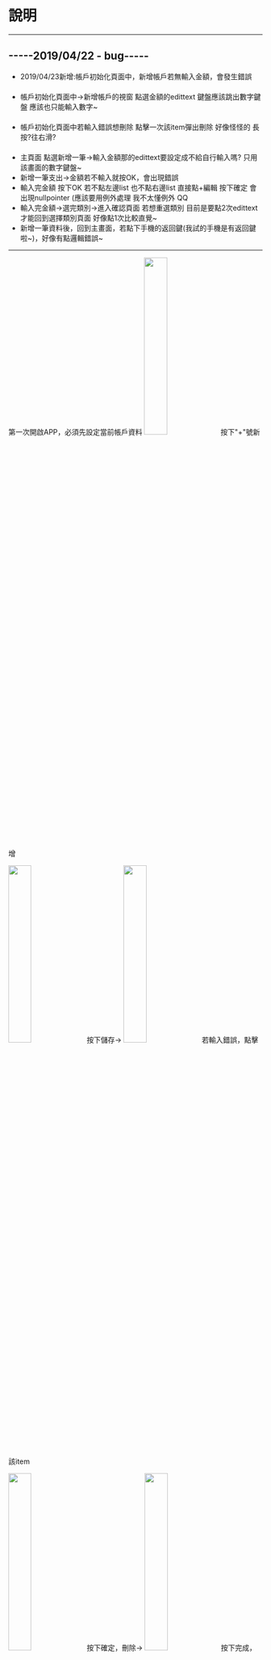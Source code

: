 # 說明
<hr>
<h2>-----2019/04/22 - bug-----</h2> 
<ul>
  <li>2019/04/23新增:帳戶初始化頁面中，新增帳戶若無輸入金額，會發生錯誤</li>
　<li>帳戶初始化頁面中->新增帳戶的視窗 點選金額的edittext 鍵盤應該跳出數字鍵盤 應該也只能輸入數字~</li>
　<li>帳戶初始化頁面中若輸入錯誤想刪除 點擊一次該item彈出刪除 好像怪怪的 長按?往右滑?</li>
　<li>主頁面 點選新增一筆->輸入金額那的edittext要設定成不給自行輸入嗎? 只用該畫面的數字鍵盤~</li>
  <li>新增一筆支出->金額若不輸入就按OK，會出現錯誤</li>
  <li>輸入完金額 按下OK 若不點左邊list 也不點右邊list 
        直接點+編輯 按下確定 會出現nullpointer (應該要用例外處理 我不太懂例外 QQ</li>
  <li>輸入完金額->選完類別->進入確認頁面 若想重選類別 目前是要點2次edittext才能回到選擇類別頁面 好像點1次比較直覺~</li>
  <li>新增一筆資料後，回到主畫面，若點下手機的返回鍵(我試的手機是有返回鍵啦~)，好像有點邏輯錯誤~</li>
</ul>
<hr>

<p>第一次開啟APP，必須先設定當前帳戶資料
  <img src="https://raw.githubusercontent.com/rabbit860321/NKUST_SE/master/%E8%AA%AA%E6%98%8E%E5%9C%96%E7%89%87/%E5%B8%B3%E6%88%B6%E5%88%9D%E5%A7%8B%E5%8C%96.jpg" width="30%" height="30%">按下"+"號新增
</p>

<p>
  <img src="https://github.com/rabbit860321/NKUST_SE/blob/master/%E8%AA%AA%E6%98%8E%E5%9C%96%E7%89%87/%E6%96%B0%E5%A2%9E%E5%B8%B3%E6%88%B6.jpg" width="30%" height="30%">
  按下儲存->
  <img src="https://github.com/rabbit860321/NKUST_SE/blob/master/%E8%AA%AA%E6%98%8E%E5%9C%96%E7%89%87/%E5%B8%B3%E6%88%B6%E6%96%B0%E5%A2%9E%E5%AE%8C%E6%88%90.jpg" width="30%" height="30%">
  若輸入錯誤，點擊該item
</p>

<p>
  <img src="https://github.com/rabbit860321/NKUST_SE/blob/master/%E8%AA%AA%E6%98%8E%E5%9C%96%E7%89%87/%E7%A2%BA%E5%AE%9A%E5%88%AA%E9%99%A4%E9%83%B5%E5%B1%80.jpg" width="30%" height="30%">
  按下確定，刪除->
  <img src="https://github.com/rabbit860321/NKUST_SE/blob/master/%E8%AA%AA%E6%98%8E%E5%9C%96%E7%89%87/%E5%88%AA%E9%99%A4%E5%AE%8C%E6%88%90.jpg" width="30%" height="30%">按下完成，進入主頁面
</p>
<p>
  <img src="https://github.com/rabbit860321/NKUST_SE/blob/master/%E8%AA%AA%E6%98%8E%E5%9C%96%E7%89%87/%E4%B8%BB%E7%95%AB%E9%9D%A2.jpg" width="30%" height="30%">按下"新增一筆"，新增支出/收入
  <img src="https://github.com/rabbit860321/NKUST_SE/blob/master/%E8%AA%AA%E6%98%8E%E5%9C%96%E7%89%87/%E9%A0%90%E8%A8%AD%E6%94%AF%E5%87%BA.jpg" width="30%" height="30%">點選餐飲
</p>
<p>
  <img src="https://github.com/rabbit860321/NKUST_SE/blob/master/%E8%AA%AA%E6%98%8E%E5%9C%96%E7%89%87/%E9%BB%9E%E9%81%B8%E9%A0%85%E7%9B%AE.jpg" width="30%" height="30%">
  若無想選的類別，按下+編輯可以新增
  <img src="https://github.com/rabbit860321/NKUST_SE/blob/master/%E8%AA%AA%E6%98%8E%E5%9C%96%E7%89%87/%E8%BC%B8%E5%85%A5%E9%A3%B2%E6%96%99.jpg" width="30%" height="30%">
</p>
<p>
  <img src="https://github.com/rabbit860321/NKUST_SE/blob/master/%E8%AA%AA%E6%98%8E%E5%9C%96%E7%89%87/%E5%AE%8C%E6%88%90%E6%96%B0%E5%A2%9E%E9%A3%B2%E6%96%99.jpg" width="30%" height="30%">按下"飲料"->進入確認頁面
  <img src="https://github.com/rabbit860321/NKUST_SE/blob/master/%E8%AA%AA%E6%98%8E%E5%9C%96%E7%89%87/%E7%A2%BA%E8%AA%8D%E9%A0%81%E9%9D%A2.jpg" width="30%" height="30%">
</p>
<p>
  能自行輸入備註<img src="https://github.com/rabbit860321/NKUST_SE/blob/master/%E8%AA%AA%E6%98%8E%E5%9C%96%E7%89%87/%E5%82%99%E8%A8%BB.jpg" width="30%" height="30%">點完成，儲存
  <img src="https://github.com/rabbit860321/NKUST_SE/blob/master/%E8%AA%AA%E6%98%8E%E5%9C%96%E7%89%87/%E9%A1%AF%E7%A4%BA%E4%BB%8A%E6%97%A5.jpg" width="30%" height="30%">
</p>

